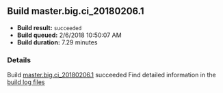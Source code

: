 ## Build master.big.ci_20180206.1
- **Build result:** `succeeded`
- **Build queued:** 2/6/2018 10:50:07 AM
- **Build duration:** 7.29 minutes
### Details
Build [master.big.ci_20180206.1](https://winappstudio.visualstudio.com/web/build.aspx?pcguid=a4ef43be-68ce-4195-a619-079b4d9834c2&builduri=vstfs%3a%2f%2f%2fBuild%2fBuild%2f24878) succeeded
Find detailed information in the [build log files](https://uwpctdiags.blob.core.windows.net/buildlogs/master.big.ci_20180206.1_logs.zip)
